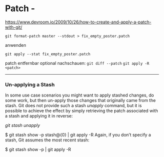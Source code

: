Patch - 
===============================
<https://www.devroom.io/2009/10/26/how-to-create-and-apply-a-patch-with-git/>

`git format-patch master --stdout > fix_empty_poster.patch`


anwenden

`git apply --stat fix_empty_poster.patch`

patch entfernbar
optional nachschauen: `git diff --patch`
`git apply -R <patch>`


---

### Un-applying a Stash
In some use case scenarios you might want to apply stashed changes, do some work, but then un-apply those changes that originally came from the stash. Git does not provide such a stash *unapply* command, but it is possible to achieve the effect by simply retrieving the patch associated with a stash and applying it in reverse:

*git stash unapply*

$ git stash show -p stash@{0} | git apply -R
Again, if you don’t specify a stash, Git assumes the most recent stash:

$ git stash show -p | git apply -R